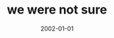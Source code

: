 ---
layout: base.njk
title : 'we were not sure' 
view_title : 'we were not sure' 
year : '2002' 
date : '2002-01-01' 
img_file : '/drawing/super.png' 
html_file : 'super' 
next_html : 'specialtea.html' 
year_order : '5' 
permalink : "title/{{html_file}}.html"
---